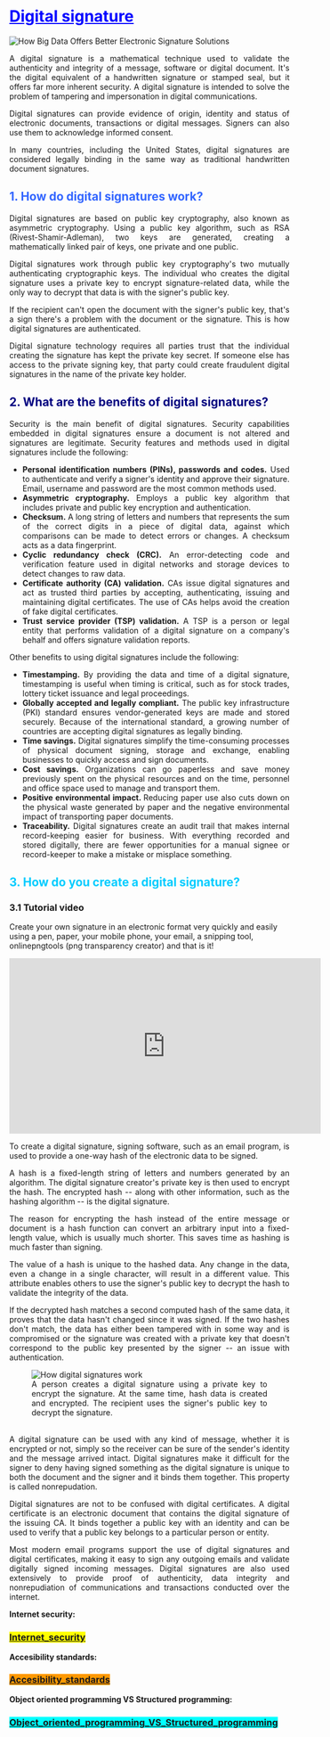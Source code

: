 <h1><span style="text-decoration: underline; color: #0000ff;">Digital signature</span></h1>
<div id="content-center" class="content-center">
<section id="content-body" class="section definition-section" data-menu-title="Definition">
<p style="text-align: justify;"><img src="https://www.smartdatacollective.com/wp-content/uploads/2019/05/digital-signature-data.jpg" alt="How Big Data Offers Better Electronic Signature Solutions" /></p>
<p style="text-align: justify;">A digital signature is a mathematical technique used to validate the authenticity and integrity of a message, software or digital document. It's the digital equivalent of a handwritten signature or stamped seal, but it offers far more inherent security. A digital signature is intended to solve the problem of tampering and impersonation in digital communications.</p>
<p style="text-align: justify;">Digital signatures can provide evidence of origin, identity and status of electronic documents, transactions or digital messages. Signers can also use them to acknowledge informed consent.</p>
<p style="text-align: justify;">In many countries, including the United States, digital signatures are considered legally binding in the same way as traditional handwritten document signatures.</p>
<section class="section main-article-chapter" data-menu-title="How do digital signatures work?">
<h2 class="section-title"><span style="color: #3366ff;">1. How do digital signatures work?</span></h2>
<p style="text-align: justify;">Digital signatures are based on public key cryptography, also known as asymmetric cryptography. Using a public key algorithm, such as RSA (Rivest-Shamir-Adleman), two keys are generated, creating a mathematically linked pair of keys, one private and one public.</p>
<p style="text-align: justify;">Digital signatures work through public key cryptography's two mutually authenticating cryptographic keys. The individual who creates the digital signature uses a private key&nbsp;to encrypt signature-related data, while the only way to decrypt that data is with the signer's public key.</p>
<p style="text-align: justify;">If the recipient can't open the document with the signer's public key, that's a sign there's a problem with the document or the signature. This is how digital signatures are authenticated.</p>
<p style="text-align: justify;">Digital signature technology requires all parties trust that the individual creating the signature has kept the private key secret. If someone else has access to the private signing key, that party could create fraudulent digital signatures in the name of the private key holder.</p>
</section>
</section>
</div>
<section class="section main-article-chapter" data-menu-title="What are the benefits of digital signatures?">
<h2 class="section-title"><span style="color: #000080;">2. What are the benefits of digital signatures?</span></h2>
<p style="text-align: justify;">Security is the main benefit of digital signatures. Security capabilities embedded in digital signatures ensure a document is not altered and signatures are legitimate. Security features and methods used in digital signatures include the following:</p>
<ul class="default-list">
<li style="text-align: justify;"><strong>Personal identification numbers (PINs), passwords and codes.</strong>&nbsp;Used to authenticate and verify a signer's identity and approve their signature. Email, username and password are the most common methods used.</li>
<li style="text-align: justify;"><strong>Asymmetric cryptography.</strong> Employs a public key algorithm that includes private and public key encryption and authentication.&nbsp;</li>
<li style="text-align: justify;"><strong>Checksum.</strong> A long string of letters and numbers that represents the sum of the correct digits in a piece of digital data, against which comparisons can be made to detect errors or changes. A checksum acts as a data fingerprint.</li>
<li style="text-align: justify;"><strong>Cyclic redundancy check (CRC</strong><strong>).</strong>&nbsp;An error-detecting code and verification feature used in digital networks and storage devices to detect changes to raw data.</li>
<li style="text-align: justify;"><strong>Certificate authority (CA</strong><strong>) validation.</strong> CAs issue digital signatures and act as trusted third parties by accepting, authenticating, issuing and maintaining digital certificates. The use of CAs helps avoid the creation of fake digital certificates.</li>
<li style="text-align: justify;"><strong>Trust service provider (TSP) validation.</strong>&nbsp;A TSP is a person or legal entity that performs validation of a digital signature on a company's behalf and offers signature validation reports.</li>
</ul>
<p style="text-align: justify;">Other benefits to using digital signatures include the following:</p>
<ul class="default-list">
<li style="text-align: justify;"><strong>Timestamping.</strong>&nbsp;By providing the data and time of a digital signature, timestamping is useful when timing is critical, such as for stock trades, lottery ticket issuance and legal proceedings.</li>
<li style="text-align: justify;"><strong>Globally accepted and legally compliant.</strong> The public key infrastructure (PKI) standard ensures vendor-generated keys are made and stored securely. Because of the international standard, a growing number of countries are accepting digital signatures as legally binding.</li>
<li style="text-align: justify;"><strong>Time savings.</strong>&nbsp;Digital signatures simplify the time-consuming processes of physical document signing, storage and exchange, enabling businesses to quickly access and sign documents.</li>
<li style="text-align: justify;"><strong>Cost savings.</strong>&nbsp;Organizations can go paperless and save money previously spent on the physical resources and on the time, personnel and office space used to manage and transport them.</li>
<li style="text-align: justify;"><strong>Positive environmental impact. </strong>Reducing paper use also cuts down on the physical waste generated by paper and the negative environmental impact of transporting paper documents.</li>
<li style="text-align: justify;"><strong>Traceability.</strong>&nbsp;Digital signatures create an audit trail that makes internal record-keeping easier for business. With everything recorded and stored digitally, there are fewer opportunities for a manual signee or record-keeper to make a mistake or misplace something.</li>
</ul>
</section>
<section class="section main-article-chapter" data-menu-title="How do you create a digital signature?">
<h2 class="section-title"><span style="color: #00ccff;">3. How do you create a digital signature?</span></h2>
<h3>3.1 Tutorial video</h3>
<p>Create your own signature in an electronic format very quickly and easily using a pen, paper, your mobile phone, your email, a snipping tool, onlinepngtools (png transparency creator) and that is it!</p>
<iframe title="YouTube video player" src="https://www.youtube.com/embed/qKQT5HW4kxY" width="560" height="315" frameborder="0" allowfullscreen="allowfullscreen"></iframe>
<p style="text-align: justify;">To create a digital signature, signing software, such as an email program, is used to provide a one-way hash of the electronic data to be signed.</p>
<p style="text-align: justify;">A hash is a fixed-length string of letters and numbers generated by an algorithm. The digital signature creator's private key is then used to encrypt the hash. The encrypted hash -- along with other information, such as the hashing algorithm -- is the digital signature.</p>
<p style="text-align: justify;">The reason for encrypting the hash instead of the entire message or document is a hash function can convert an arbitrary input into a fixed-length value, which is usually much shorter. This saves time as hashing is much faster than signing.</p>
<p style="text-align: justify;">The value of a hash is unique to the hashed data. Any change in the data, even a change in a single character, will result in a different value. This attribute enables others to use the signer's public key to decrypt the hash to validate the integrity of the data.</p>
<p style="text-align: justify;">If the decrypted hash matches a second computed hash of the same data, it proves that the data hasn't changed since it was signed. If the two hashes don't match, the data has either been tampered with in some way and is compromised or the signature was created with a private key that doesn't correspond to the public key presented by the signer -- an issue with authentication.</p>
<figure class="main-article-image full-col" style="text-align: justify;" data-img-fullsize="https://cdn.ttgtmedia.com/rms/onlineimages/security-digital_signature_process-f.png"><img class="" src="https://cdn.ttgtmedia.com/rms/onlineimages/security-digital_signature_process-f_mobile.png" srcset="https://cdn.ttgtmedia.com/rms/onlineimages/security-digital_signature_process-f_mobile.png 960w,https://cdn.ttgtmedia.com/rms/onlineimages/security-digital_signature_process-f_desktop.png 1280w" alt="How digital signatures work" data-src="https://cdn.ttgtmedia.com/rms/onlineimages/security-digital_signature_process-f_mobile.png" data-srcset="https://cdn.ttgtmedia.com/rms/onlineimages/security-digital_signature_process-f_mobile.png 960w,https://cdn.ttgtmedia.com/rms/onlineimages/security-digital_signature_process-f_desktop.png 1280w" />
<figcaption>A person creates a digital signature using a private key to encrypt the signature. At the same time, hash data is created and encrypted. The recipient uses the signer's public key to decrypt the signature.</figcaption>
<div class="main-article-image-enlarge">&nbsp;</div>
</figure>
<p style="text-align: justify;">A digital signature can be used with any kind of message, whether it is encrypted or not, simply so the receiver can be sure of the sender's identity and the message arrived intact. Digital signatures make it difficult for the signer to deny having signed something as the digital signature is unique to both the document and the signer and it binds them together. This property is called nonrepudation.</p>
<p style="text-align: justify;">Digital signatures are not to be confused with digital certificates. A digital certificate is an electronic document that contains the digital signature of the issuing CA. It binds together a public key with an identity and can be used to verify that a public key belongs to a particular person or entity.</p>
<p style="text-align: justify;">Most modern email programs support the use of digital signatures and digital certificates, making it easy to sign any outgoing emails and validate digitally signed incoming messages. Digital signatures are also used extensively to provide proof of authenticity, data integrity and nonrepudiation of communications and transactions conducted over the internet.</p>
</section>

<p><strong>Internet security:</strong></p>
<h3><a href="https://10-adrian.github.io/Internet-and-security-webpage/internet_security.html"><span style="background-color: #ffff00;">Internet_security</span></a></h3>
<p><strong>Accesibility standards:</strong></p>
<h3><span style="background-color: #ff9900;"><a style="background-color: #ff9900;" href="https://10-adrian.github.io/Internet-and-security-webpage/accesibility_standards.html">Accesibility_standards</a></span></h3>
<p><strong>Object oriented programming VS Structured programming:</strong></p>
<h3><a href="https://10-adrian.github.io/Internet-and-security-webpage/object_oriented_programming_vs_structured_programming.html"><span style="background-color: #00ffff;">Object_oriented_programming_VS_Structured_programming</span></a></h3>







